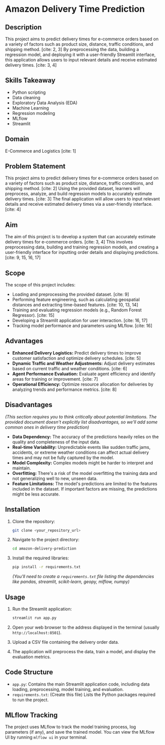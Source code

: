 # Amazon Delivery Time Prediction

## Description

This project aims to predict delivery times for e-commerce orders based on a variety of factors such as product size, distance, traffic conditions, and shipping method. [cite: 2, 3] By preprocessing the data, building a regression model, and deploying it with a user-friendly Streamlit interface, this application allows users to input relevant details and receive estimated delivery times. [cite: 3, 4]

## Skills Takeaway

* Python scripting
* Data cleaning
* Exploratory Data Analysis (EDA)
* Machine Learning
* Regression modeling
* MLflow
* Streamlit

## Domain

E-Commerce and Logistics [cite: 1]

## Problem Statement

This project aims to predict delivery times for e-commerce orders based on a variety of factors such as product size, distance, traffic conditions, and shipping method. [cite: 2] Using the provided dataset, learners will preprocess, analyze, and build regression models to accurately estimate delivery times. [cite: 3] The final application will allow users to input relevant details and receive estimated delivery times via a user-friendly interface. [cite: 4]

## Aim

The aim of this project is to develop a system that can accurately estimate delivery times for e-commerce orders. [cite: 3, 4] This involves preprocessing data, building and training regression models, and creating a user-friendly interface for inputting order details and displaying predictions. [cite: 9, 15, 16, 17]

## Scope

The scope of this project includes:

* Loading and preprocessing the provided dataset. [cite: 9]
* Performing feature engineering, such as calculating geospatial distances and extracting time-based features. [cite: 10, 13, 14]
* Training and evaluating regression models (e.g., Random Forest Regressor). [cite: 15]
* Developing a Streamlit application for user interaction. [cite: 16, 17]
* Tracking model performance and parameters using MLflow. [cite: 16]

## Advantages

* **Enhanced Delivery Logistics:** Predict delivery times to improve customer satisfaction and optimize delivery schedules. [cite: 5]
* **Dynamic Traffic and Weather Adjustments:** Adjust delivery estimates based on current traffic and weather conditions. [cite: 6]
* **Agent Performance Evaluation:** Evaluate agent efficiency and identify areas for training or improvement. [cite: 7]
* **Operational Efficiency:** Optimize resource allocation for deliveries by analyzing trends and performance metrics. [cite: 8]

## Disadvantages

*(This section requires you to think critically about potential limitations. The provided document doesn't explicitly list disadvantages, so we'll add some common ones in delivery time prediction)*

* **Data Dependency:** The accuracy of the predictions heavily relies on the quality and completeness of the input data.
* **Real-time Variability:** Unpredictable events like sudden traffic jams, accidents, or extreme weather conditions can affect actual delivery times and may not be fully captured by the model.
* **Model Complexity:** Complex models might be harder to interpret and maintain.
* **Overfitting:** There's a risk of the model overfitting the training data and not generalizing well to new, unseen data.
* **Feature Limitations:** The model's predictions are limited to the features included in the dataset. If important factors are missing, the predictions might be less accurate.

## Installation

1.  Clone the repository:

    ```bash
    git clone <your_repository_url>
    ```

2.  Navigate to the project directory:

    ```bash
    cd amazon-delivery-prediction
    ```

3.  Install the required libraries:

    ```bash
    pip install -r requirements.txt
    ```

    *(You'll need to create a `requirements.txt` file listing the dependencies like pandas, streamlit, scikit-learn, geopy, mlflow, numpy)*

## Usage

1.  Run the Streamlit application:

    ```bash
    streamlit run app.py
    ```

2.  Open your web browser to the address displayed in the terminal (usually `http://localhost:8501`).

3.  Upload a CSV file containing the delivery order data.

4.  The application will preprocess the data, train a model, and display the evaluation metrics.

## Code Structure

* `app.py`: Contains the main Streamlit application code, including data loading, preprocessing, model training, and evaluation.
* `requirements.txt`: (Create this file) Lists the Python packages required to run the project.

## MLflow Tracking

The project uses MLflow to track the model training process, log parameters (if any), and save the trained model. You can view the MLflow UI by running `mlflow ui` in your terminal.
